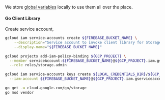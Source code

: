 We store [global variables](../ENV.md) locally to use them all over the place.

#### Go Client Library

Create service account, 
```bash
gcloud iam service-accounts create ${FIREBASE_BUCKET_NAME} \
    --description="Service account to invoke client library for Storage" \
    --display-name="${FIREBASE_BUCKET_NAME}"
    
gcloud projects add-iam-policy-binding ${GCP_PROJECT} \
  --member serviceAccount:${FIREBASE_BUCKET_NAME}@${GCP_PROJECT}.iam.gserviceaccount.com \
  --role roles/storage.admin
    
gcloud iam service-accounts keys create ${LOCAL_CREDENTIALS_DIR}/${GCP_PROJECT}-${FIREBASE_BUCKET_NAME}.json \
  --iam-account ${FIREBASE_BUCKET_NAME}@${GCP_PROJECT}.iam.gserviceaccount.com
  
go get -u cloud.google.com/go/storage
go mod vendor
```
